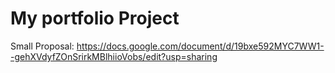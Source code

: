 # My portfolio Project
Small Proposal: https://docs.google.com/document/d/19bxe592MYC7WW1--gehXVdyfZOnSrirkMBlhiioVobs/edit?usp=sharing 
